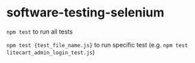 # software-testing-selenium
```npm test``` to run all tests

```npm test {test_file_name.js}``` to run specific test (e.g. ```npm test litecart_admin_login_test.js```)
